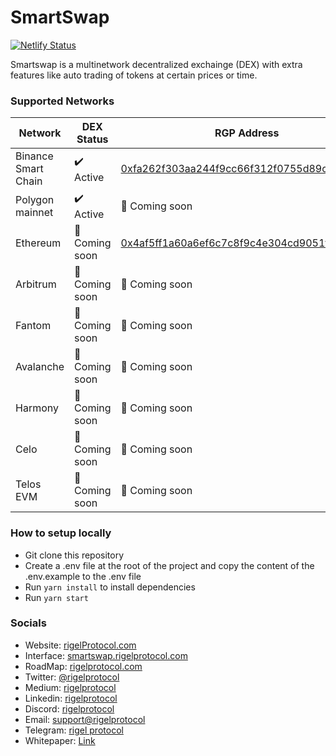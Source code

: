 # SmartSwap

[![Netlify Status](https://api.netlify.com/api/v1/badges/a03a53fd-fe83-4e96-9ee8-2ef6be947411/deploy-status)](https://app.netlify.com/sites/smartswapdappv2/deploys)

Smartswap is a multinetwork decentralized exchainge (DEX) with extra features like auto trading of tokens at certain prices or time.

### Supported Networks

| Network             | DEX Status                | RGP Address                                                                                                        |
| ------------------- | ------------------------- | ------------------------------------------------------------------------------------------------------------------ |
| Binance Smart Chain | :heavy_check_mark: Active | [0xfa262f303aa244f9cc66f312f0755d89c3793192](https://bscscan.com/token/0xfa262f303aa244f9cc66f312f0755d89c3793192) |
| Polygon mainnet     | :heavy_check_mark: Active | :rocket: Coming soon                                                                                               |
| Ethereum            | :rocket: Coming soon      | [0x4af5ff1a60a6ef6c7c8f9c4e304cd9051fca3ec0](0x4af5ff1a60a6ef6c7c8f9c4e304cd9051fca3ec0)                           |
| Arbitrum            | :rocket: Coming soon      | :rocket: Coming soon                                                                                               |
| Fantom              | :rocket: Coming soon      | :rocket: Coming soon                                                                                               |
| Avalanche           | :rocket: Coming soon      | :rocket: Coming soon                                                                                               |
| Harmony             | :rocket: Coming soon      | :rocket: Coming soon                                                                                               |
| Celo                | :rocket: Coming soon      | :rocket: Coming soon                                                                                               |
| Telos EVM           | :rocket: Coming soon      | :rocket: Coming soon                                                                                               |

### How to setup locally

- Git clone this repository
- Create a .env file at the root of the project and copy the content of the .env.example to the .env file
- Run `yarn install` to install dependencies
- Run `yarn start`

### Socials

- Website: [rigelProtocol.com](https://rigelprotocol.com/)
- Interface: [smartswap.rigelprotocol.com](https://smartswap.rigelprotocol.com/smart-swapping)
- RoadMap: [rigelprotocol.com](https://rigelprotocol.com/)
- Twitter: [@rigelprotocol](https://twitter.com/rigelprotocol)
- Medium: [rigelprotocol](https://medium.com/rigelprotocol)
- Linkedin: [rigelprotocol](https://www.linkedin.com/company/rigelprotocol)
- Discord: [rigelprotocol](https://discord.com/invite/j86NH95GDD)
- Email: [support@rigelprotocol](mailto:support@rigelprotocol.com)
- Telegram: [rigel protocol](https://www.t.me/rigelprotocol)
- Whitepaper: [Link](https://drive.google.com/file/d/1Q0u71tqJ0GsW4Nk_rrxXmIk4VcMfPHHY/view)
